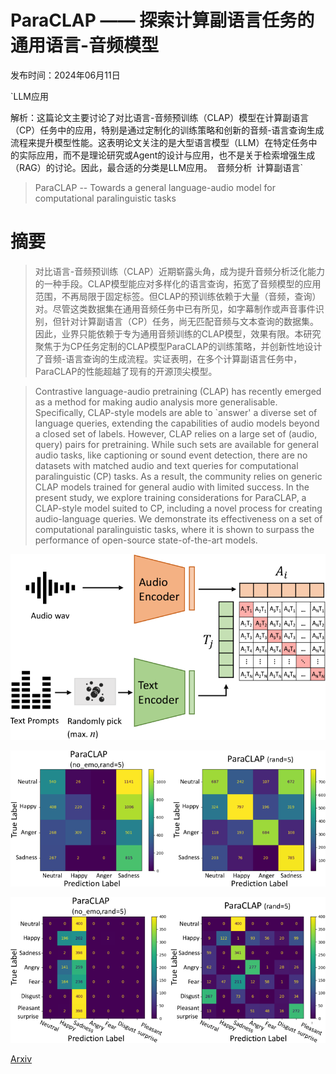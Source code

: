 # ParaCLAP —— 探索计算副语言任务的通用语言-音频模型

发布时间：2024年06月11日

`LLM应用

解析：这篇论文主要讨论了对比语言-音频预训练（CLAP）模型在计算副语言（CP）任务中的应用，特别是通过定制化的训练策略和创新的音频-语言查询生成流程来提升模型性能。这表明论文关注的是大型语言模型（LLM）在特定任务中的实际应用，而不是理论研究或Agent的设计与应用，也不是关于检索增强生成（RAG）的讨论。因此，最合适的分类是LLM应用。` `音频分析` `计算副语言`

> ParaCLAP -- Towards a general language-audio model for computational paralinguistic tasks

# 摘要

> 对比语言-音频预训练（CLAP）近期崭露头角，成为提升音频分析泛化能力的一种手段。CLAP模型能应对多样化的语言查询，拓宽了音频模型的应用范围，不再局限于固定标签。但CLAP的预训练依赖于大量（音频，查询）对。尽管这类数据集在通用音频任务中已有所见，如字幕制作或声音事件识别，但针对计算副语言（CP）任务，尚无匹配音频与文本查询的数据集。因此，业界只能依赖于专为通用音频训练的CLAP模型，效果有限。本研究聚焦于为CP任务定制的CLAP模型ParaCLAP的训练策略，并创新性地设计了音频-语言查询的生成流程。实证表明，在多个计算副语言任务中，ParaCLAP的性能超越了现有的开源顶尖模型。

> Contrastive language-audio pretraining (CLAP) has recently emerged as a method for making audio analysis more generalisable. Specifically, CLAP-style models are able to `answer' a diverse set of language queries, extending the capabilities of audio models beyond a closed set of labels. However, CLAP relies on a large set of (audio, query) pairs for pretraining. While such sets are available for general audio tasks, like captioning or sound event detection, there are no datasets with matched audio and text queries for computational paralinguistic (CP) tasks. As a result, the community relies on generic CLAP models trained for general audio with limited success. In the present study, we explore training considerations for ParaCLAP, a CLAP-style model suited to CP, including a novel process for creating audio-language queries. We demonstrate its effectiveness on a set of computational paralinguistic tasks, where it is shown to surpass the performance of open-source state-of-the-art models.

![ParaCLAP —— 探索计算副语言任务的通用语言-音频模型](../../../paper_images/2406.07203/x1.png)

![ParaCLAP —— 探索计算副语言任务的通用语言-音频模型](../../../paper_images/2406.07203/x2.png)

![ParaCLAP —— 探索计算副语言任务的通用语言-音频模型](../../../paper_images/2406.07203/x3.png)

[Arxiv](https://arxiv.org/abs/2406.07203)